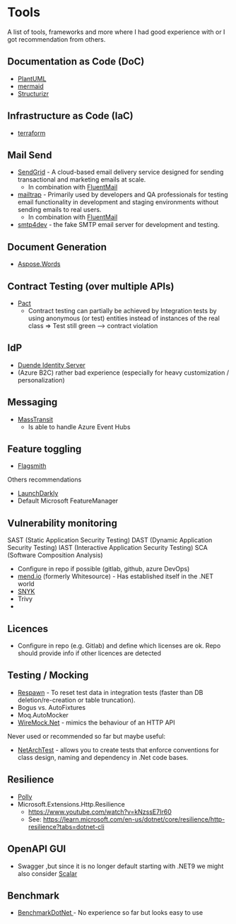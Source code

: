 # Tools

A list of tools, frameworks and more where I had good experience with or I got recommendation from others.

##  Documentation as Code (DoC)

- [PlantUML](https://plantuml.com/)
- [mermaid](https://mermaid-js.github.io/)
- [Structurizr](https://structurizr.com/)

## Infrastructure as Code (IaC)

- [terraform](https://www.terraform.io/)

## Mail Send

- [SendGrid](https://sendgrid.com/) - A cloud-based email delivery service designed for sending transactional and marketing emails at scale.
	- In combination with [FluentMail](https://github.com/lukencode/FluentEmail)
- [mailtrap](https://mailtrap.io/) - Primarily used by developers and QA professionals for testing email functionality in development and staging environments without sending emails to real users.
	- In combination with [FluentMail](https://github.com/lukencode/FluentEmail)
- [smtp4dev](https://github.com/rnwood/smtp4dev) - the fake SMTP email server for development and testing.

## Document Generation

- [Aspose.Words](https://products.aspose.com/words/net/)

## Contract Testing (over multiple APIs)

- [Pact](https://docs.pact.io/)
	- Contract testing can partially be achieved by Integration tests by using anonymous (or test) entities instead of instances of the real class => Test still green --> contract violation

## IdP

- [Duende Identity Server](https://duendesoftware.com/products/identityserver)
- (Azure B2C) rather bad experience (especially for heavy customization / personalization)

## Messaging

- [MassTransit](https://masstransit-project.com/)
	- Is able to handle Azure Event Hubs

## Feature toggling

- [Flagsmith](https://flagsmith.com/)

Others recommendations

- [LaunchDarkly](https://launchdarkly.com/)
- Default Microsoft FeatureManager

## Vulnerability monitoring

SAST (Static Application Security Testing)
DAST (Dynamic Application Security Testing)
IAST (Interactive Application Security Testing)
SCA (Software Composition Analysis)

* Configure in repo if possible (gitlab, github, azure DevOps)
* [mend.io](https://www.mend.io/) (formerly Whitesource) - Has established itself in the .NET world
* [SNYK](https://snyk.io/)
* Trivy
* 


## Licences

- Configure in repo (e.g. Gitlab) and define which licenses are ok. Repo should provide info if other licences are detected

## Testing / Mocking

- [Respawn](https://github.com/jbogard/Respawn ) - To reset test data in integration tests (faster than DB deletion/re-creation or table truncation).
- Bogus vs. AutoFixtures
- Moq.AutoMocker
- [WireMock.Net](https://github.com/WireMock-Net/WireMock.Net)  - mimics the behaviour of an HTTP API

Never used or recommended so far but maybe useful:

* [NetArchTest](https://github.com/BenMorris/NetArchTest) -  allows you to create tests that enforce conventions for class design, naming and dependency in .Net code bases.
## Resilience 

- [Polly](https://github.com/App-vNext/Polly)
- Microsoft.Extensions.Http.Resilience 
	- https://www.youtube.com/watch?v=kNzssE7Ir60
	- See: https://learn.microsoft.com/en-us/dotnet/core/resilience/http-resilience?tabs=dotnet-cli 

## OpenAPI GUI

- Swagger ,but since it is no longer default starting with .NET9 we might also consider [Scalar](https://github.com/scalar/scalar)

## Benchmark
- [BenchmarkDotNet ](https://github.com/dotnet/BenchmarkDotNet )- No experience so far but looks easy to use